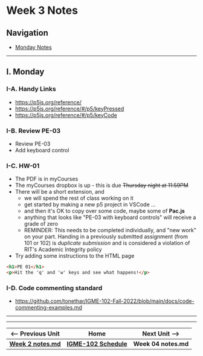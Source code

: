 # Week 3 Notes

## Navigation

- [Monday Notes](#monday)

<!--
- [Wednesday Notes](#wednesday)

- [Friday Notes](#friday)

-->

<hr>

<a id="monday" />

## I. Monday

### I-A. Handy Links
- https://p5js.org/reference/
- https://p5js.org/reference/#/p5/keyPressed
- https://p5js.org/reference/#/p5/keyCode

### I-B. Review PE-03
- Review PE-03
- Add keyboard control


### I-C. HW-01
- The PDF is in myCourses
- The myCourses dropbox is up - this is due <s>Thursday night at 11:59PM</s>
- There will be a short extension, and
  - we will spend the rest of class working on it
  - get started by making a new p5 project in VSCode ...
  - and then it's OK to copy over some code, maybe some of **Pac.js**
  - anything that looks like "PE-03 with keyboard controls" will receive a grade of zero
  - REMINDER: This needs to be completed individually, and "new work" on your part. Handing in a previously submitted assignment (from 101 or 102) is *duplicate submission* and is considered a violation of RIT's Academic Integrity policy
- Try adding some instructions to the HTML page

```html
<h1>PE 01</h1>
<p>Hit the 'q' and 'w' keys and see what happens!</p>
```

### I-D. Code commenting standard
- https://github.com/tonethar/IGME-102-Fall-2022/blob/main/docs/code-commenting-examples.md

<!--
<hr>


<a id="wednesday" />

## II. Wednesday

### II-A. Handy Links
- https://editor.p5js.org/
- https://p5js.org/reference/
- https://p5js.org/examples/control-embedded-iteration.html



<hr>

<a id="friday" />

## III. Friday

### III-A. Handy Links
- https://editor.p5js.org/
- https://p5js.org/reference/

-->

<hr><hr>

| <-- Previous Unit | Home | Next Unit -->
| --- | --- | --- 
| [**Week 2 notes.md**](02.md)     |  [**IGME-102 Schedule**](../schedule.md) | **Week 04 notes.md**
